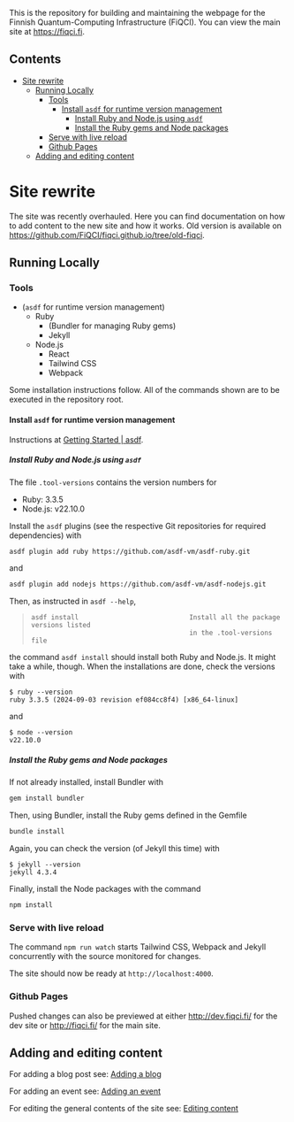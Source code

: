 This is the repository for building and maintaining the webpage for the Finnish Quantum-Computing Infrastructure (FiQCI). You can view the main site at https://fiqci.fi.

## Contents
- [Site rewrite](#site-rewrite)
  - [Running Locally](#running-locally)
    - [Tools](#tools)
      - [Install `asdf` for runtime version management](#install-asdf-for-runtime-version-management)
        - [Install Ruby and Node.js using `asdf`](#install-ruby-and-nodejs-using-asdf)
        - [Install the Ruby gems and Node packages](#install-the-ruby-gems-and-node-packages)
    - [Serve with live reload](#serve-with-live-reload)
    - [Github Pages](#github-pages)
  - [Adding and editing content](#adding-and-editing-content)


# Site rewrite

The site was recently overhauled. Here you can find documentation on how to add content to the new site and how it works. Old version is available on https://github.com/FiQCI/fiqci.github.io/tree/old-fiqci.


## Running Locally

### Tools

- (`asdf` for runtime version management)
  - Ruby
    - (Bundler for managing Ruby gems)
    - Jekyll
  - Node.js
    - React
    - Tailwind CSS
    - Webpack

Some installation instructions follow. All of the commands shown are to be executed in the repository root.


#### Install `asdf` for runtime version management

Instructions at [Getting Started | asdf](https://asdf-vm.com/guide/getting-started.html).


##### Install Ruby and Node.js using `asdf`

The file `.tool-versions` contains the version numbers for
  - Ruby: 3.3.5
  - Node.js: v22.10.0
  
Install the `asdf` plugins (see the respective Git repositories for required dependencies) with

```bash
asdf plugin add ruby https://github.com/asdf-vm/asdf-ruby.git
```

and

```bash
asdf plugin add nodejs https://github.com/asdf-vm/asdf-nodejs.git
```

Then, as instructed in `asdf --help`,

> ```text
> asdf install                            Install all the package versions listed
>                                         in the .tool-versions file
> ```

the command `asdf install` should install both Ruby and Node.js. It might take a while, though. When the installations are done, check the versions with

```console
$ ruby --version
ruby 3.3.5 (2024-09-03 revision ef084cc8f4) [x86_64-linux]
```

and

```console
$ node --version
v22.10.0
```


##### Install the Ruby gems and Node packages

If not already installed, install Bundler with

```bash
gem install bundler
```

Then, using Bundler, install the Ruby gems defined in the Gemfile

```bash
bundle install
```

Again, you can check the version (of Jekyll this time) with

```console
$ jekyll --version 
jekyll 4.3.4
```

Finally, install the Node packages with the command

```bash
npm install
```


### Serve with live reload

The command `npm run watch` starts Tailwind CSS, Webpack and Jekyll concurrently with the source monitored for changes.

The site should now be ready at `http://localhost:4000`.

### Github Pages
Pushed changes can also be previewed at either http://dev.fiqci.fi/ for the dev site or http://fiqci.fi/ for the main site.

## Adding and editing content

For adding a blog post see: [Adding a blog](docs/blog_post.md)


For adding an event see: [Adding an event](docs/event.md)

For editing the general contents of the site see: [Editing content](docs/edit_or_add_content.md)